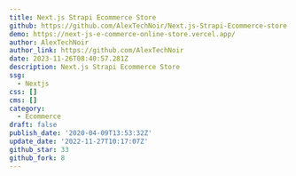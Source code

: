 ```yaml
---
title: Next.js Strapi Ecommerce Store
github: https://github.com/AlexTechNoir/Next.js-Strapi-Ecommerce-store
demo: https://next-js-e-commerce-online-store.vercel.app/
author: AlexTechNoir
author_link: https://github.com/AlexTechNoir
date: 2023-11-26T08:40:57.281Z
description: Next.js Strapi Ecommerce Store
ssg:
  - Nextjs
css: []
cms: []
category:
  - Ecommerce
draft: false
publish_date: '2020-04-09T13:53:32Z'
update_date: '2022-11-27T10:17:07Z'
github_star: 33
github_fork: 8
---
```

